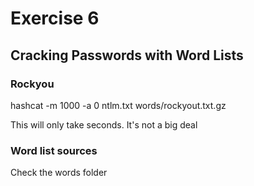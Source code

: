 # Exercise 6
## Cracking Passwords with Word Lists

### Rockyou
hashcat -m 1000 -a 0 ntlm.txt words/rockyout.txt.gz

This will only take seconds. It's not a big deal

### Word list sources
Check the words folder


